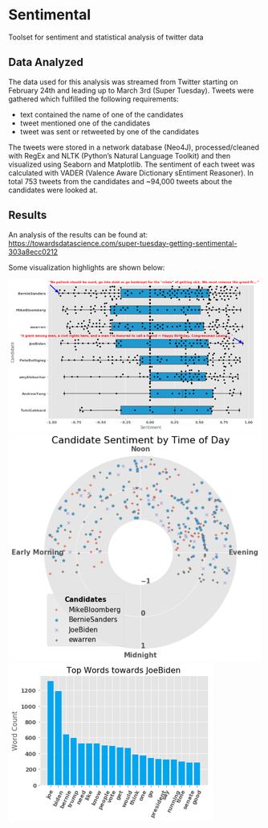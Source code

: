 # Sentimental
Toolset for sentiment and statistical analysis of twitter data

## Data Analyzed
The data used for this analysis was streamed from Twitter starting on February 24th and leading up to March 3rd (Super Tuesday). Tweets were gathered which fulfilled the following requirements:
* text contained the name of one of the candidates
* tweet mentioned one of the candidates
* tweet was sent or retweeted by one of the candidates

The tweets were stored in a network database (Neo4J), processed/cleaned with RegEx and NLTK (Python’s Natural Language Toolkit) and then visualized using Seaborn and Matplotlib. The sentiment of each tweet was calculated with VADER (Valence Aware Dictionary sEntiment Reasoner). In total 753 tweets from the candidates and ~94,000 tweets about the candidates were looked at.

## Results
An analysis of the results can be found at: https://towardsdatascience.com/super-tuesday-getting-sentimental-303a8ecc0212

Some visualization highlights are shown below:

![Swarm plot of sentiment around candidates](https://github.com/danjizquierdo/Sentimental/blob/master/images/sent_swarm_2.png?raw=true)
![Polar plot of sentiment by time of day for each candidate](https://github.com/danjizquierdo/Sentimental/blob/master/images/sent_polar_candid.png?raw=true)
![Top words about Joe Biden](https://github.com/danjizquierdo/Sentimental/blob/master/images/com_biden.png)
